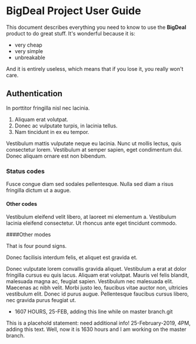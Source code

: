 # BigDeal Project User Guide

This document describes everything you need to know to use the **BigDeal** product to do great stuff.
It's wonderful because it is:
* very cheap
* very simple
* unbreakable

And it is entirely useless, which means that if you lose it, you really won't care.

## Authentication

In porttitor fringilla nisl nec lacinia. 
1. Aliquam erat volutpat. 
2. Donec ac vulputate turpis, in lacinia tellus. 
3. Nam tincidunt in ex eu tempor. 

Vestibulum mattis vulputate neque eu lacinia. Nunc ut mollis lectus, quis consectetur lorem. Vestibulum at semper sapien, eget condimentum dui. Donec aliquam ornare est non bibendum. 

### Status codes

Fusce congue diam sed sodales pellentesque. Nulla sed diam a risus fringilla dictum ut a augue. 

#### Other codes

Vestibulum eleifend velit libero, at laoreet mi elementum a. Vestibulum lacinia eleifend consectetur. Ut rhoncus ante eget tincidunt commodo. 

####Other modes

That is four pound signs. 

Donec facilisis interdum felis, et aliquet est gravida et.

Donec vulputate lorem convallis gravida aliquet. Vestibulum a erat at dolor fringilla cursus eu quis lacus. Aliquam erat volutpat. Mauris vel felis blandit, malesuada magna ac, feugiat sapien. Vestibulum nec malesuada elit. Maecenas ac nibh velit. Morbi justo leo, faucibus vitae auctor non, ultricies vestibulum elit. Donec id purus augue. Pellentesque faucibus cursus libero, nec gravida purus feugiat ut.
* 1607 HOURS, 25-FEB, adding this line while on master branch.git 

This is a placehold statement: need additional info! 25-February-2019, 4PM, adding this text. Well, now it is 1630 hours and I am working on the master branch. 